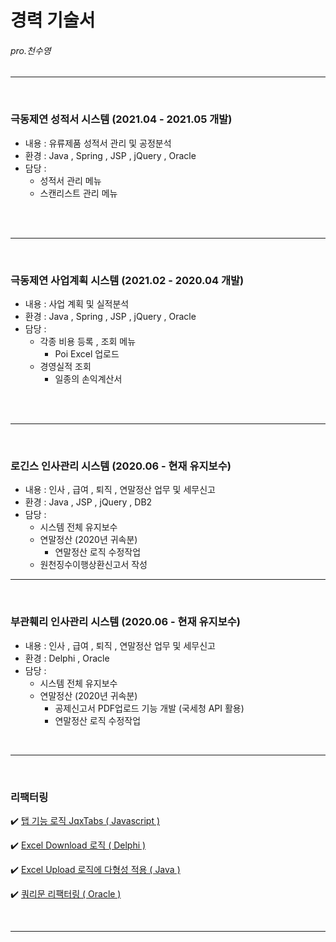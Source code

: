 # 경력 기술서                                        
######                                                       pro.천수영

-----------------------------------------------------------------------
</br>     

### 극동제연 성적서 시스템 (2021.04 - 2021.05 개발)

  - 내용 : 유류제품 성적서 관리 및 공정분석
  - 환경 : Java , Spring , JSP , jQuery , Oracle
  - 담당 :  
       - 성적서 관리 메뉴
       - 스캔리스트 관리 메뉴
 

</br></br>      

-----------------------------------------------------------------------
</br>     

### 극동제연 사업계획 시스템 (2021.02 - 2020.04 개발)

  - 내용 : 사업 계획 및 실적분석
  - 환경 : Java , Spring , JSP , jQuery , Oracle
  - 담당 :
      - 각종 비용 등록 , 조회 메뉴
          * Poi Excel 업로드
      - 경영실적 조회
          * 일종의 손익계산서


     
</br></br>   
          
 -----------------------------------------------------------------------
</br>     
     
### 로긴스 인사관리 시스템 (2020.06 - 현재 유지보수)

   - 내용 : 인사 , 급여 , 퇴직 , 연말정산 업무 및 세무신고
   - 환경 : Java , JSP , jQuery , DB2
   - 담당 :  
        - 시스템 전체 유지보수
        - 연말정산 (2020년 귀속분)
             * 연말정산 로직 수정작업
        - 원천징수이행상환신고서 작성
 
      
-----------------------------------------------------------------------
</br>     
     
### 부관훼리 인사관리 시스템 (2020.06 - 현재 유지보수)

   - 내용 : 인사 , 급여 , 퇴직 , 연말정산 업무 및 세무신고
   - 환경 : Delphi , Oracle
   - 담당 :  
        - 시스템 전체 유지보수
        - 연말정산 (2020년 귀속분)
             * 공제신고서 PDF업로드 기능 개발 (국세청 API 활용)
             * 연말정산 로직 수정작업



</br>   
   
-----------------------------------------------------------------------
</br>     
     
### 리팩터링


:heavy_check_mark: <a  href="https://github.com/kylle17/Refactoring/tree/master/0003.%20%5B%20%20%ED%83%AD%20%EA%B8%B0%EB%8A%A5%20JqxTabs%20%20%5D%5B%20Javascript%20%5D" target="_blank"> 
       탭 기능 로직 JqxTabs ( Javascript ) 
  </a>
  
  
:heavy_check_mark: <a  href="https://github.com/kylle17/Refactoring/blob/master/0001.%20%5B%20%ED%9C%B4%EA%B0%80%20%EA%B3%84%ED%9A%8D%EC%84%9C%20%EC%97%91%EC%85%80%20%EB%8B%A4%EC%9A%B4%EB%A1%9C%EB%93%9C%20%5D%5B%20Excel%20Download%20%5D%5B%20Delphi%20%5D/README.md" target="_blank"> 
        Excel Download 로직 ( Delphi ) 
  </a>
  
  
:heavy_check_mark: <a href="https://github.com/kylle17/Refactoring/blob/master/0002.%20%5B%20Excelupload%20%EB%8B%A4%ED%98%95%EC%84%B1%20%EC%A0%81%EC%9A%A9%20%5D%5B%20Java%20%5D" target="_blank"> 
        Excel Upload 로직에 다형성 적용  ( Java )
  </a>


:heavy_check_mark: <a href="https://github.com/kylle17/Refactoring/tree/master/0004.%20%5B%20%20%EA%B2%BD%EC%98%81%EC%8B%A4%EC%A0%81%20%EC%BF%BC%EB%A6%AC%EB%AC%B8%20%20%5D%5B%20SQL%20%5D" target="_blank"> 
       쿼리문 리팩터링 ( Oracle )
</a>


</br>   
   
-----------------------------------------------------------------------

